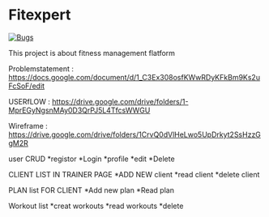 # Fitexpert
[![Bugs](https://sonarcloud.io/api/project_badges/measure?project=fssa-batch3_arul.arulraj__web_project&metric=bugs)](https://sonarcloud.io/summary/new_code?id=fssa-batch3_arul.arulraj__web_project)

This project is about fitness management flatform 

Problemstatement : https://docs.google.com/document/d/1_C3Ex308osfKWwRDyKFkBm9Ks2uFcSoF/edit

USERfLOW : https://drive.google.com/drive/folders/1-MprEGyNgsnMAy0D3QrPJ5L4TfcsWWGU

Wireframe : https://drive.google.com/drive/folders/1CrvQ0dVlHeLwo5UpDrkyt2SsHzzGgM2R

user CRUD
*registor
*Login
*profile 
*edit 
*Delete

CLIENT LIST IN TRAINER PAGE
*ADD NEW client
*read client
*delete client

PLAN list FOR CLIENT
*Add new plan 
*Read plan

Workout list
*creat workouts
*read workouts
*delete